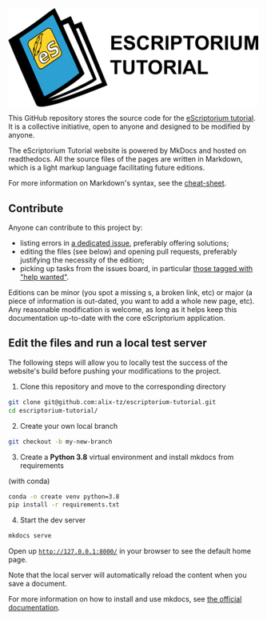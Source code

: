 <img src="./docs/img/logo_esriptorium_tutorial.png" width=500 align="center" alt="eScriptorium Tutorial">

This GitHub repository stores the source code for the [eScriptorium tutorial](https://escriptorium-tutorial.readthedocs.io). It is a collective initiative, open to anyone and designed to be modified by anyone.

The eScriptorium Tutorial website is powered by MkDocs and hosted on readthedocs. All the source files of the pages are written in Markdown, which is a light markup language facilitating future editions.

For more information on Markdown's syntax, see the [cheat-sheet](https://github.com/alix-tz/escriptorium-tutorial/wiki/Markdown-in-Mkdocs).

## Contribute

Anyone can contribute to this project by:

- listing errors in [a dedicated issue](https://github.com/alix-tz/escriptorium-tutorial/issues/new), preferably offering solutions;
- editing the files (see below) and opening pull requests, preferably justifying the necessity of the edition;
- picking up tasks from the issues board, in particular [those tagged with "help wanted"](https://github.com/alix-tz/escriptorium-tutorial/labels/help%20wanted).

Editions can be minor (you spot a missing s, a broken link, etc) or major (a piece of information is out-dated, you want to add a whole new page, etc). Any reasonable modification is welcome, as long as it helps keep this documentation up-to-date with the core eScriptorium application.

## Edit the files and run a local test server

The following steps will allow you to locally test the success of the website's build before pushing your modifications to the project.

1. Clone this repository and move to the corresponding directory

``` sh
git clone git@github.com:alix-tz/escriptorium-tutorial.git
cd escriptorium-tutorial/
```

2. Create your own local branch

``` sh
git checkout -b my-new-branch
```

3. Create a **Python 3.8** virtual environment and install mkdocs from requirements

(with conda)

``` sh
conda -n create venv python=3.8
pip install -r requirements.txt
```

4. Start the dev server

``` sh
mkdocs serve
```

Open up [`http://127.0.0.1:8000/`](http://127.0.0.1:8000/) in your browser to see the default home page.

Note that the local server will automatically reload the content when you save a document.

For more information on how to install and use mkdocs, see [the official documentation](https://www.mkdocs.org/getting-started/).
